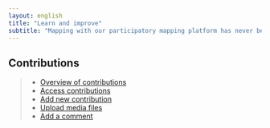```yaml
---
layout: english
title: "Learn and improve"
subtitle: "Mapping with our participatory mapping platform has never been so easy."
---
```


## Contributions

> * [Overview of contributions](/en/overview-of-contributions.html)
> * [Access contributions](/en/access-contributions.html)
> * [Add new contribution](/en/add-new-contribution.html)
> * [Upload media files](/en/upload-media-files.html)
> * [Add a comment](/en/add-a-comment.html)
